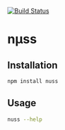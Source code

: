 [![Build Status](https://travis-ci.org/kollhof/nuss.svg?branch=master)](https://travis-ci.org/kollhof/nuss)

nμss
====

Installation
------------

```bash
npm install nuss
```


Usage
-----

```bash
nuss --help
```

